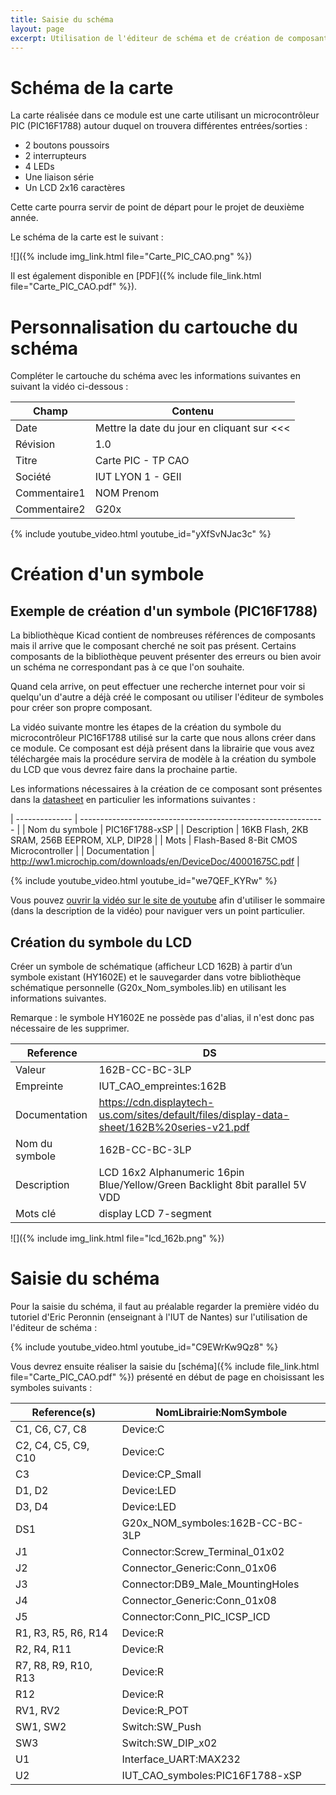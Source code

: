 ```yaml
---
title: Saisie du schéma
layout: page
excerpt: Utilisation de l'éditeur de schéma et de création de composants avec l'éditeur de symboles.
---
```


# Schéma de la carte

La carte réalisée dans ce module est une carte utilisant un microcontrôleur PIC (PIC16F1788) autour duquel on trouvera différentes entrées/sorties :

* 2 boutons poussoirs
* 2 interrupteurs
* 4 LEDs
* Une liaison série
* Un LCD 2x16 caractères

Cette carte pourra servir de point de départ pour le projet de deuxième année.

Le schéma de la carte est le suivant :

![]({% include img_link.html file="Carte_PIC_CAO.png" %})

Il est également disponible en [PDF]({% include file_link.html file="Carte_PIC_CAO.pdf" %}).

# Personnalisation du cartouche du schéma

Compléter le cartouche du schéma avec les informations suivantes en suivant la vidéo ci-dessous :

| Champ        | Contenu                                       |
| ------------ | --------------------------------------------- |
| Date         | Mettre la date du jour en cliquant sur \<\<\< |
| Révision     | 1.0                                           |
| Titre        | Carte PIC - TP CAO                            |
| Société      | IUT LYON 1 - GEII                             |
| Commentaire1 | NOM Prenom                                    |
| Commentaire2 | G20x                                          |

{% include youtube_video.html youtube_id="yXfSvNJac3c" %}


# Création d'un symbole

## Exemple de création d'un symbole (PIC16F1788)

La bibliothèque Kicad contient de nombreuses références de composants mais il arrive que le composant cherché ne soit pas présent. Certains composants de la bibliothèque peuvent présenter des erreurs ou bien avoir un schéma ne correspondant pas à ce que l'on souhaite.

Quand cela arrive, on peut effectuer une recherche internet pour voir si quelqu'un d'autre a déjà créé le composant ou utiliser l'éditeur de symboles pour créer son propre composant.

La vidéo suivante montre les étapes de la création du symbole du microcontrôleur PIC16F1788 utilisé sur la carte que nous allons créer dans ce module. Ce composant est déjà présent dans la librairie que vous avez téléchargée mais la procédure servira de modèle à la création du symbole du LCD que vous devrez faire dans la prochaine partie.

Les informations nécessaires à la création de ce composant sont présentes dans la [datasheet](http://ww1.microchip.com/downloads/en/DeviceDoc/40001675C.pdf) en particulier les informations suivantes :

| -------------- | ------------------------------------------------------------- |
| Nom du symbole | PIC16F1788-xSP                                                |
| Description    | 16KB Flash, 2KB SRAM, 256B EEPROM, XLP, DIP28                 |
| Mots           | Flash-Based 8-Bit CMOS Microcontroller                        |
| Documentation  | http://ww1.microchip.com/downloads/en/DeviceDoc/40001675C.pdf |

{% include youtube_video.html youtube_id="we7QEF_KYRw" %}

Vous pouvez [ouvrir la vidéo sur le site de youtube](https://www.youtube.com/watch?v=we7QEF_KYRw) afin d'utiliser le sommaire (dans la description de la vidéo) pour naviguer vers un point particulier.

## Création du symbole du LCD

Créer un symbole de schématique (afficheur LCD 162B) à partir d’un symbole existant (HY1602E) et le sauvegarder dans votre bibliothèque schématique personnelle (G20x_Nom_symboles.lib) en utilisant les informations suivantes.

Remarque : le symbole HY1602E ne possède pas d'alias, il n'est donc pas nécessaire de les supprimer.

| Reference      | DS                                                                                          |
| -------------- | ------------------------------------------------------------------------------------------- |
| Valeur         | 162B-CC-BC-3LP                                                                              |
| Empreinte      | IUT_CAO_empreintes:162B                                                                          |
| Documentation  | https://cdn.displaytech-us.com/sites/default/files/display-data-sheet/162B%20series-v21.pdf |
| Nom du symbole | 162B-CC-BC-3LP                                                                              |
| Description    | LCD 16x2 Alphanumeric 16pin Blue/Yellow/Green Backlight 8bit parallel 5V VDD                |
| Mots clé       | display LCD 7-segment                                                                       |

![]({% include img_link.html file="lcd_162b.png" %})

# Saisie du schéma

Pour la saisie du schéma, il faut au préalable regarder la première vidéo du tutoriel d'Eric Peronnin (enseignant à l'IUT de Nantes) sur l'utilisation de l'éditeur de schéma :

{% include youtube_video.html youtube_id="C9EWrKw9Qz8" %}

Vous devrez ensuite réaliser la saisie du [schéma]({% include file_link.html file="Carte_PIC_CAO.pdf" %}) présenté en début de page en choisissant les symboles suivants :

| Reference(s)         | NomLibrairie:NomSymbole          |
| -------------------- | -------------------------------- |
| C1, C6, C7, C8       | Device:C                         |
| C2, C4, C5, C9, C10  | Device:C                         |
| C3                   | Device:CP_Small                  |
| D1, D2               | Device:LED                       |
| D3, D4               | Device:LED                       |
| DS1                  | G20x_NOM_symboles:162B-CC-BC-3LP |
| J1                   | Connector:Screw_Terminal_01x02   |
| J2                   | Connector_Generic:Conn_01x06     |
| J3                   | Connector:DB9_Male_MountingHoles |
| J4                   | Connector_Generic:Conn_01x08     |
| J5                   | Connector:Conn_PIC_ICSP_ICD      |
| R1, R3, R5, R6, R14  | Device:R                         |
| R2, R4, R11          | Device:R                         |
| R7, R8, R9, R10, R13 | Device:R                         |
| R12                  | Device:R                         |
| RV1, RV2             | Device:R_POT                     |
| SW1, SW2             | Switch:SW_Push                   |
| SW3                  | Switch:SW_DIP_x02                |
| U1                   | Interface_UART:MAX232            |
| U2                   | IUT_CAO_symboles:PIC16F1788-xSP  |
